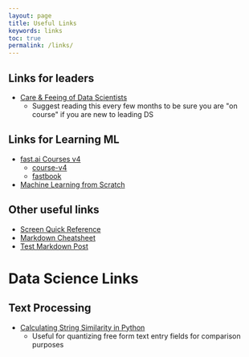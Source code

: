```yaml
---
layout: page
title: Useful Links
keywords: links
toc: true
permalink: /links/
---
```


## Links for leaders

* [Care & Feeing of Data Scientists](https://oreilly-ds-report.s3.amazonaws.com/Care_and_Feeding_of_Data_Scientists.pdf)
  - Suggest reading this every few months to be sure you are "on course" if you are new to leading DS

## Links for Learning ML

* [fast.ai Courses v4](https://course.fast.ai/)
  * [course-v4](https://github.com/fastai/course-v4)
  * [fastbook](https://github.com/fastai/fastbook)
* [Machine Learning from Scratch](https://dafriedman97.github.io/mlbook/content/introduction.html)

## Other useful links

* [Screen Quick Reference](https://gist.github.com/jctosta/af918e1618682638aa82)
* [Markdown Cheatsheet](https://github.com/adam-p/markdown-here/wiki/Markdown-Cheatsheet#images)
* [Test Markdown Post]()

# Data Science Links

## Text Processing

* [Calculating String Similarity in Python](https://towardsdatascience.com/calculating-string-similarity-in-python-276e18a7d33a)
  - Useful for quantizing free form text entry fields for comparison purposes